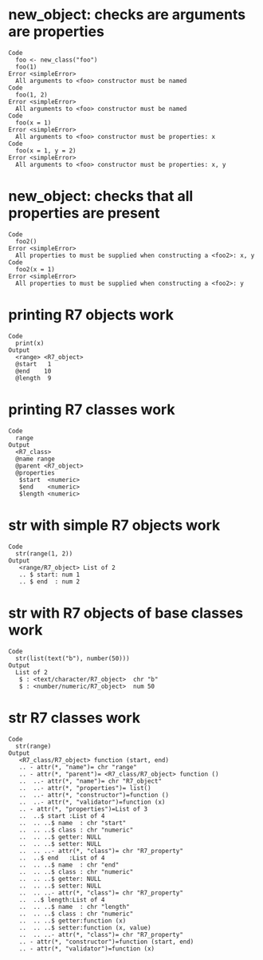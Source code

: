 # new_object: checks are arguments are properties

    Code
      foo <- new_class("foo")
      foo(1)
    Error <simpleError>
      All arguments to <foo> constructor must be named
    Code
      foo(1, 2)
    Error <simpleError>
      All arguments to <foo> constructor must be named
    Code
      foo(x = 1)
    Error <simpleError>
      All arguments to <foo> constructor must be properties: x
    Code
      foo(x = 1, y = 2)
    Error <simpleError>
      All arguments to <foo> constructor must be properties: x, y

# new_object: checks that all properties are present

    Code
      foo2()
    Error <simpleError>
      All properties to must be supplied when constructing a <foo2>: x, y
    Code
      foo2(x = 1)
    Error <simpleError>
      All properties to must be supplied when constructing a <foo2>: y

# printing R7 objects work

    Code
      print(x)
    Output
      <range> <R7_object>
      @start   1
      @end    10
      @length  9

# printing R7 classes work

    Code
      range
    Output
      <R7_class>
      @name range
      @parent <R7_object>
      @properties
       $start  <numeric>
       $end    <numeric>
       $length <numeric>

# str with simple R7 objects work

    Code
      str(range(1, 2))
    Output
       <range/R7_object> List of 2
       .. $ start: num 1
       .. $ end  : num 2

# str with R7 objects of base classes work

    Code
      str(list(text("b"), number(50)))
    Output
      List of 2
       $ : <text/character/R7_object>  chr "b"
       $ : <number/numeric/R7_object>  num 50

# str R7 classes work

    Code
      str(range)
    Output
       <R7_class/R7_object> function (start, end)  
       .. - attr(*, "name")= chr "range"
       .. - attr(*, "parent")= <R7_class/R7_object> function ()  
       ..  ..- attr(*, "name")= chr "R7_object"
       ..  ..- attr(*, "properties")= list()
       ..  ..- attr(*, "constructor")=function ()  
       ..  ..- attr(*, "validator")=function (x)  
       .. - attr(*, "properties")=List of 3
       ..  ..$ start :List of 4
       ..  .. ..$ name  : chr "start"
       ..  .. ..$ class : chr "numeric"
       ..  .. ..$ getter: NULL
       ..  .. ..$ setter: NULL
       ..  .. ..- attr(*, "class")= chr "R7_property"
       ..  ..$ end   :List of 4
       ..  .. ..$ name  : chr "end"
       ..  .. ..$ class : chr "numeric"
       ..  .. ..$ getter: NULL
       ..  .. ..$ setter: NULL
       ..  .. ..- attr(*, "class")= chr "R7_property"
       ..  ..$ length:List of 4
       ..  .. ..$ name  : chr "length"
       ..  .. ..$ class : chr "numeric"
       ..  .. ..$ getter:function (x)  
       ..  .. ..$ setter:function (x, value)  
       ..  .. ..- attr(*, "class")= chr "R7_property"
       .. - attr(*, "constructor")=function (start, end)  
       .. - attr(*, "validator")=function (x)  

